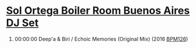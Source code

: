 # [Sol Ortega Boiler Room Buenos Aires DJ Set]()
1. 00:00:00
	Deep'a & Biri
	/ Echoic Memories (Original Mix)
	(2016 [BPM126](https://www.beatport.com/track/echoic-memories/7993415))

